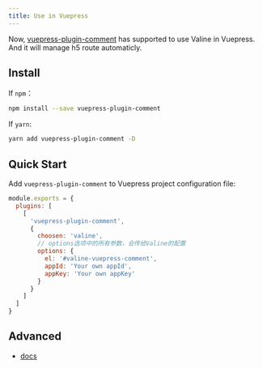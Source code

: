 ```yaml
---
title: Use in Vuepress
---
```


Now, [vuepress-plugin-comment](https://github.com/dongyuanxin/vuepress-plugin-comment) has supported to use Valine in Vuepress. And it will manage h5 route automaticly.

## Install

If `npm`：

```sh
npm install --save vuepress-plugin-comment
```

If `yarn`:

```sh
yarn add vuepress-plugin-comment -D
```

## Quick Start

Add `vuepress-plugin-comment` to Vuepress project configuration file:

```javascript
module.exports = {
  plugins: [
    [
      'vuepress-plugin-comment',
      {
        choosen: 'valine', 
        // options选项中的所有参数，会传给Valine的配置
        options: {
          el: '#valine-vuepress-comment',
          appId: 'Your own appId',
          appKey: 'Your own appKey'
        }
      }
    ]
  ]
}
```

## Advanced 

- [docs](https://www.npmjs.com/package/vuepress-plugin-comment)